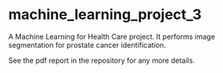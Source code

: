 # machine_learning_project_3
A Machine Learning for Health Care project. It performs image segmentation for prostate cancer identification.

See the pdf report in the repository for any more details. 
